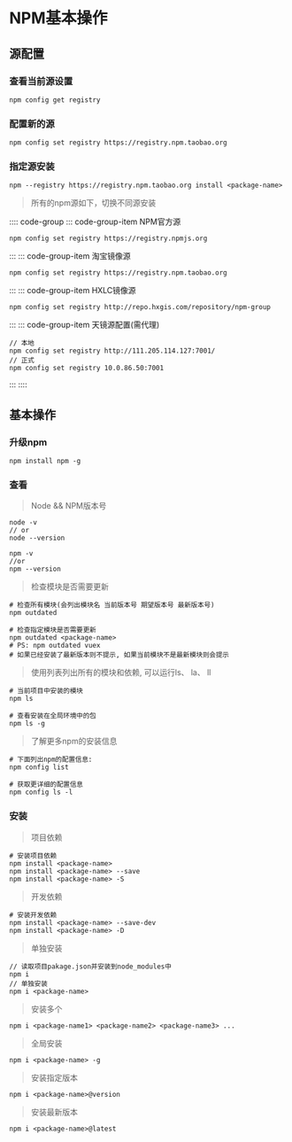 
# NPM基本操作

## 源配置

### 查看当前源设置
```shell
npm config get registry
```

### 配置新的源
```shell
npm config set registry https://registry.npm.taobao.org
```

### 指定源安装
```shell
npm --registry https://registry.npm.taobao.org install <package-name>
```

> 所有的npm源如下，切换不同源安装

:::: code-group
::: code-group-item NPM官方源
```shell
npm config set registry https://registry.npmjs.org
```
:::
::: code-group-item 淘宝镜像源
```shell
npm config set registry https://registry.npm.taobao.org
```
:::
::: code-group-item HXLC镜像源
```shell
npm config set registry http://repo.hxgis.com/repository/npm-group
```
:::
::: code-group-item 天镜源配置(需代理)
```shell
// 本地
npm config set registry http://111.205.114.127:7001/
// 正式
npm config set registry 10.0.86.50:7001
```
:::
::::


## 基本操作

### 升级npm
```shell
npm install npm -g
```

### 查看

> Node && NPM版本号
```shell
node -v 
// or
node --version 

npm -v
//or
npm --version
```

> 检查模块是否需要更新
```shell
# 检查所有模块(会列出模块名 当前版本号 期望版本号 最新版本号)
npm outdated

# 检查指定模块是否需要更新
npm outdated <package-name>
# PS: npm outdated vuex
# 如果已经安装了最新版本则不提示, 如果当前模块不是最新模块则会提示
```

> 使用列表列出所有的模块和依赖, 可以运行ls、 la、 ll
```shell
# 当前项目中安装的模块
npm ls 

# 查看安装在全局环境中的包
npm ls -g
```

> 了解更多npm的安装信息
```shell
# 下面列出npm的配置信息:
npm config list

# 获取更详细的配置信息
npm config ls -l
```

### 安装

> 项目依赖
```shell
# 安装项目依赖
npm install <package-name>
npm install <package-name> --save
npm install <package-name> -S
```

> 开发依赖
```shell
# 安装开发依赖
npm install <package-name> --save-dev
npm install <package-name> -D
```
> 单独安装
```shell
// 读取项目pakage.json并安装到node_modules中
npm i
// 单独安装
npm i <package-name>
```
> 安装多个
```shell
npm i <package-name1> <package-name2> <package-name3> ...
```

> 全局安装
```shell
npm i <package-name> -g
```

> 安装指定版本
```shell
npm i <package-name>@version
```

> 安装最新版本
```shell
npm i <package-name>@latest
```

